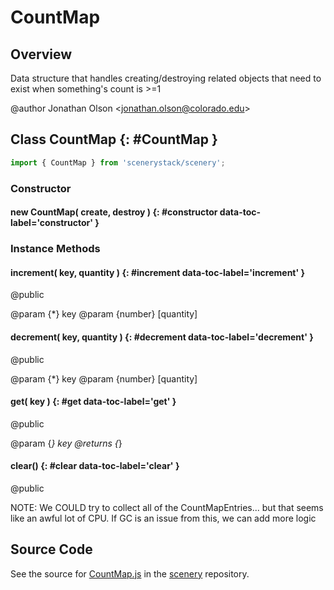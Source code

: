 # CountMap

## Overview

Data structure that handles creating/destroying related objects that need to exist when something's count is &gt;=1

@author Jonathan Olson &lt;jonathan.olson@colorado.edu&gt;

## Class CountMap {: #CountMap }


```js
import { CountMap } from 'scenerystack/scenery';
```
### Constructor

#### new CountMap( create, destroy ) {: #constructor data-toc-label='constructor' }

### Instance Methods

#### increment( key, quantity ) {: #increment data-toc-label='increment' }

@public

@param {*} key
@param {number} [quantity]

#### decrement( key, quantity ) {: #decrement data-toc-label='decrement' }

@public

@param {*} key
@param {number} [quantity]

#### get( key ) {: #get data-toc-label='get' }

@public

@param {*} key
@returns {*}

#### clear() {: #clear data-toc-label='clear' }

@public

NOTE: We COULD try to collect all of the CountMapEntries... but that seems like an awful lot of CPU.
If GC is an issue from this, we can add more logic



## Source Code

See the source for [CountMap.js](https://github.com/phetsims/scenery/blob/main/js/util/CountMap.js) in the [scenery](https://github.com/phetsims/scenery) repository.
